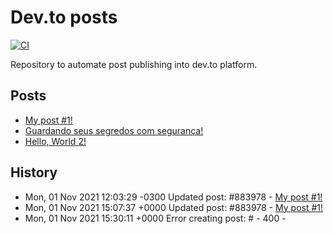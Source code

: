 # Dev.to posts

[![CI](https://github.com/guionardo/dev-to-blog/actions/workflows/changed.yml/badge.svg)](https://github.com/guionardo/dev-to-blog/actions/workflows/changed.yml)

Repository to automate post publishing into dev.to platform.

## Posts

* [My post #1!](https://dev.to/guionardo/my-post-1-d5c)
* [Guardando seus segredos com segurança!]()
* [Hello, World 2!]()

## History

* Mon, 01 Nov 2021 12:03:29 -0300 Updated post: #883978 - [My post #1!](https://dev.to/guionardo/my-post-1-d5c)
* Mon, 01 Nov 2021 15:07:37 +0000 Updated post: #883978 - [My post #1!](https://dev.to/guionardo/my-post-1-d5c)
* Mon, 01 Nov 2021 15:30:11 +0000 Error creating post: # - 400 - 
